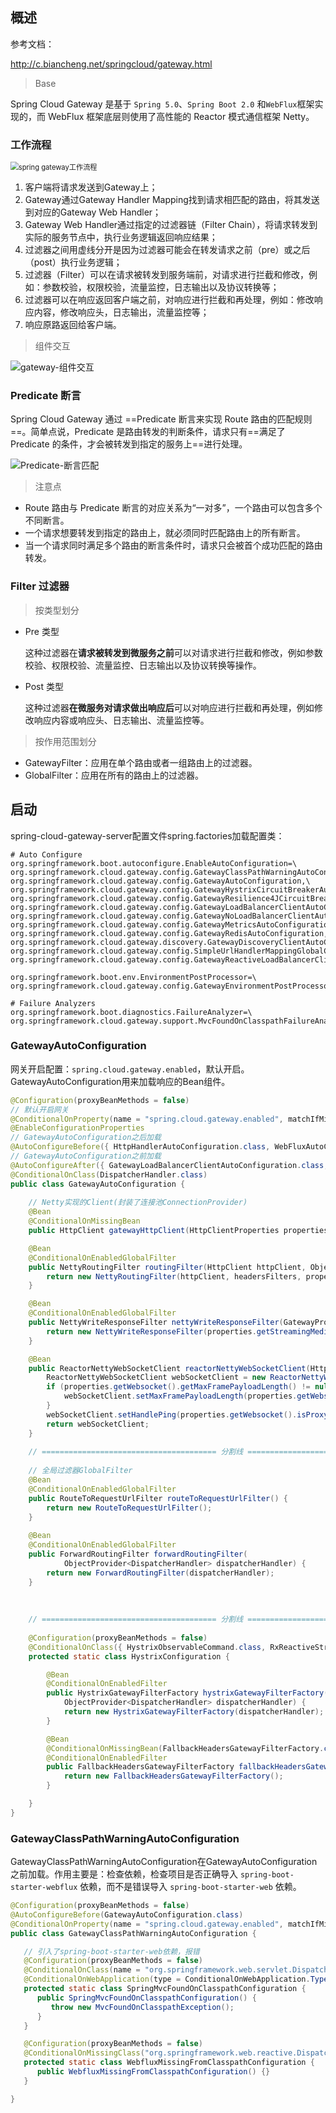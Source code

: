 ## 概述

参考文档：

http://c.biancheng.net/springcloud/gateway.html

> Base

Spring Cloud Gateway 是基于 `Spring 5.0`、`Spring Boot 2.0` 和`WebFlux`框架实现的，而 WebFlux 框架底层则使用了高性能的 Reactor 模式通信框架 Netty。

### 工作流程

<img src="spring-gateway.assets/spring-gateway工作流程.png" alt="spring gateway工作流程" style="zoom: 80%;" />

1. 客户端将请求发送到Gateway上；
2. Gateway通过Gateway Handler Mapping找到请求相匹配的路由，将其发送到对应的Gateway Web Handler；
3. Gateway Web Handler通过指定的过滤器链（Filter Chain），将请求转发到实际的服务节点中，执行业务逻辑返回响应结果；
4. 过滤器之间用虚线分开是因为过滤器可能会在转发请求之前（pre）或之后（post）执行业务逻辑；
5. 过滤器（Filter）可以在请求被转发到服务端前，对请求进行拦截和修改，例如：参数校验，权限校验，流量监控，日志输出以及协议转换等；
6. 过滤器可以在响应返回客户端之前，对响应进行拦截和再处理，例如：修改响应内容，修改响应头，日志输出，流量监控等；
7. 响应原路返回给客户端。

> 组件交互

![gateway-组件交互](spring-gateway.assets/gateway-组件交互.png)

### Predicate 断言

Spring Cloud Gateway 通过 ==Predicate 断言来实现 Route 路由的匹配规则==。简单点说，Predicate 是路由转发的判断条件，请求只有==满足了 Predicate 的条件，才会被转发到指定的服务上==进行处理。

![Predicate-断言匹配](spring-gateway.assets/Predicate-断言匹配.png)

> 注意点

- Route 路由与 Predicate 断言的对应关系为“一对多”，一个路由可以包含多个不同断言。
- 一个请求想要转发到指定的路由上，就必须同时匹配路由上的所有断言。
- 当一个请求同时满足多个路由的断言条件时，请求只会被首个成功匹配的路由转发。

### Filter 过滤器

> 按类型划分

- Pre 类型  

  这种过滤器在**请求被转发到微服务之前**可以对请求进行拦截和修改，例如参数校验、权限校验、流量监控、日志输出以及协议转换等操作。

- Post 类型 

  这种过滤器**在微服务对请求做出响应后**可以对响应进行拦截和再处理，例如修改响应内容或响应头、日志输出、流量监控等。

> 按作用范围划分

- GatewayFilter：应用在单个路由或者一组路由上的过滤器。
- GlobalFilter：应用在所有的路由上的过滤器。

## 启动

spring-cloud-gateway-server配置文件spring.factories加载配置类：

```properties
# Auto Configure
org.springframework.boot.autoconfigure.EnableAutoConfiguration=\
org.springframework.cloud.gateway.config.GatewayClassPathWarningAutoConfiguration,\
org.springframework.cloud.gateway.config.GatewayAutoConfiguration,\
org.springframework.cloud.gateway.config.GatewayHystrixCircuitBreakerAutoConfiguration,\
org.springframework.cloud.gateway.config.GatewayResilience4JCircuitBreakerAutoConfiguration,\
org.springframework.cloud.gateway.config.GatewayLoadBalancerClientAutoConfiguration,\
org.springframework.cloud.gateway.config.GatewayNoLoadBalancerClientAutoConfiguration,\
org.springframework.cloud.gateway.config.GatewayMetricsAutoConfiguration,\
org.springframework.cloud.gateway.config.GatewayRedisAutoConfiguration,\
org.springframework.cloud.gateway.discovery.GatewayDiscoveryClientAutoConfiguration,\
org.springframework.cloud.gateway.config.SimpleUrlHandlerMappingGlobalCorsAutoConfiguration,\
org.springframework.cloud.gateway.config.GatewayReactiveLoadBalancerClientAutoConfiguration

org.springframework.boot.env.EnvironmentPostProcessor=\
org.springframework.cloud.gateway.config.GatewayEnvironmentPostProcessor

# Failure Analyzers
org.springframework.boot.diagnostics.FailureAnalyzer=\
org.springframework.cloud.gateway.support.MvcFoundOnClasspathFailureAnalyzer
```

### GatewayAutoConfiguration

网关开启配置：`spring.cloud.gateway.enabled`，默认开启。GatewayAutoConfiguration用来加载响应的Bean组件。

```java
@Configuration(proxyBeanMethods = false)
// 默认开启网关
@ConditionalOnProperty(name = "spring.cloud.gateway.enabled", matchIfMissing = true)
@EnableConfigurationProperties
// GatewayAutoConfiguration之后加载
@AutoConfigureBefore({ HttpHandlerAutoConfiguration.class, WebFluxAutoConfiguration.class })
// GatewayAutoConfiguration之前加载
@AutoConfigureAfter({ GatewayLoadBalancerClientAutoConfiguration.class, GatewayClassPathWarningAutoConfiguration.class })
@ConditionalOnClass(DispatcherHandler.class)
public class GatewayAutoConfiguration {
    
    // Netty实现的Client(封装了连接池ConnectionProvider)
    @Bean
    @ConditionalOnMissingBean
    public HttpClient gatewayHttpClient(HttpClientProperties properties, List<HttpClientCustomizer> customizers) {}

    @Bean
    @ConditionalOnEnabledGlobalFilter
    public NettyRoutingFilter routingFilter(HttpClient httpClient, ObjectProvider<List<HttpHeadersFilter>> headersFilters, HttpClientProperties properties) {
        return new NettyRoutingFilter(httpClient, headersFilters, properties);
    }

    @Bean
    @ConditionalOnEnabledGlobalFilter
    public NettyWriteResponseFilter nettyWriteResponseFilter(GatewayProperties properties) {
        return new NettyWriteResponseFilter(properties.getStreamingMediaTypes());
    }

    @Bean
    public ReactorNettyWebSocketClient reactorNettyWebSocketClient(HttpClientProperties properties, HttpClient httpClient) {
        ReactorNettyWebSocketClient webSocketClient = new ReactorNettyWebSocketClient(httpClient);
        if (properties.getWebsocket().getMaxFramePayloadLength() != null) {
            webSocketClient.setMaxFramePayloadLength(properties.getWebsocket().getMaxFramePayloadLength());
        }
        webSocketClient.setHandlePing(properties.getWebsocket().isProxyPing());
        return webSocketClient;
    }
    
    // ======================================= 分割线 ======================================= //
    
	// 全局过滤器GlobalFilter
    @Bean
	@ConditionalOnEnabledGlobalFilter
	public RouteToRequestUrlFilter routeToRequestUrlFilter() {
		return new RouteToRequestUrlFilter();
	}
    
    @Bean
	@ConditionalOnEnabledGlobalFilter
	public ForwardRoutingFilter forwardRoutingFilter(
			ObjectProvider<DispatcherHandler> dispatcherHandler) {
		return new ForwardRoutingFilter(dispatcherHandler);
	}
    
   
    
    // ======================================= 分割线 ======================================= //
    
    @Configuration(proxyBeanMethods = false)
    @ConditionalOnClass({ HystrixObservableCommand.class, RxReactiveStreams.class })
    protected static class HystrixConfiguration {

        @Bean
        @ConditionalOnEnabledFilter
        public HystrixGatewayFilterFactory hystrixGatewayFilterFactory(
            ObjectProvider<DispatcherHandler> dispatcherHandler) {
            return new HystrixGatewayFilterFactory(dispatcherHandler);
        }

        @Bean
        @ConditionalOnMissingBean(FallbackHeadersGatewayFilterFactory.class)
        @ConditionalOnEnabledFilter
        public FallbackHeadersGatewayFilterFactory fallbackHeadersGatewayFilterFactory() {
            return new FallbackHeadersGatewayFilterFactory();
        }

    }
}
```

### GatewayClassPathWarningAutoConfiguration

GatewayClassPathWarningAutoConfiguration在GatewayAutoConfiguration之前加载。作用主要是：检查依赖，检查项目是否正确导入 `spring-boot-starter-webflux` 依赖，而不是错误导入 `spring-boot-starter-web` 依赖。

```java
@Configuration(proxyBeanMethods = false)
@AutoConfigureBefore(GatewayAutoConfiguration.class)
@ConditionalOnProperty(name = "spring.cloud.gateway.enabled", matchIfMissing = true)
public class GatewayClassPathWarningAutoConfiguration {

   // 引入了spring-boot-starter-web依赖，报错
   @Configuration(proxyBeanMethods = false)
   @ConditionalOnClass(name = "org.springframework.web.servlet.DispatcherServlet")
   @ConditionalOnWebApplication(type = ConditionalOnWebApplication.Type.SERVLET)
   protected static class SpringMvcFoundOnClasspathConfiguration {
      public SpringMvcFoundOnClasspathConfiguration() {
         throw new MvcFoundOnClasspathException();
      }
   }

   @Configuration(proxyBeanMethods = false)
   @ConditionalOnMissingClass("org.springframework.web.reactive.DispatcherHandler")
   protected static class WebfluxMissingFromClasspathConfiguration {
      public WebfluxMissingFromClasspathConfiguration() {}
   }

}
```





